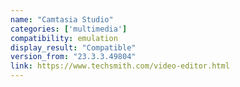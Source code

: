 ```yaml
---
name: "Camtasia Studio"
categories: ['multimedia']
compatibility: emulation
display_result: "Compatible"
version_from: "23.3.3.49804"
link: https://www.techsmith.com/video-editor.html
---
```


